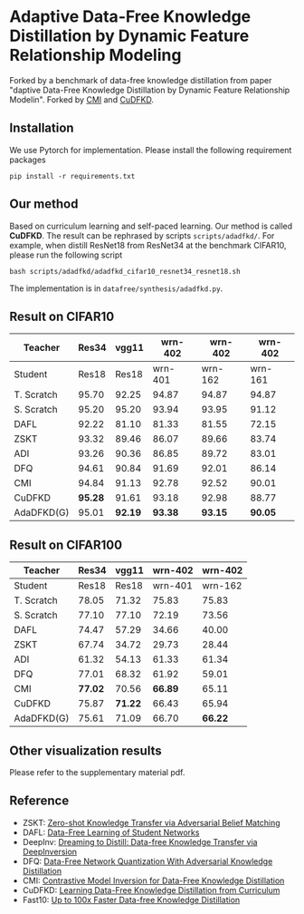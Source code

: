 # Adaptive Data-Free Knowledge Distillation by Dynamic Feature Relationship Modeling
Forked by a benchmark of data-free knowledge distillation from paper "daptive Data-Free Knowledge Distillation by Dynamic Feature Relationship Modelin".
Forked by [CMI](https://arxiv.org/abs/2105.08584) and [CuDFKD](https://arxiv.org/abs/2208.13648).

## Installation
We use Pytorch for implementation. Please install the following requirement packages
```
pip install -r requirements.txt
```

## Our method
Based on curriculum learning and self-paced learning. Our method is called **CuDFKD**. The result can be rephrased by scripts `scripts/adadfkd/`. For example, when distill ResNet18 from ResNet34 at the benchmark CIFAR10, please run the following script

```
bash scripts/adadfkd/adadfkd_cifar10_resnet34_resnet18.sh
```

The implementation is in `datafree/synthesis/adadfkd.py`.

## Result on CIFAR10
| Teacher    | Res34 | vgg11 | wrn-402 | wrn-402 | wrn-402 |
|------------|-------|-------|---------|---------|---------|
| Student    | Res18 | Res18 | wrn-401 | wrn-162 | wrn-161 |
| T. Scratch | 95.70 | 92.25 | 94.87   | 94.87   | 94.87   |
| S. Scratch | 95.20 | 95.20 | 93.94   | 93.95   | 91.12   |
| DAFL       | 92.22 | 81.10 | 81.33   | 81.55   | 72.15   |
| ZSKT       | 93.32 | 89.46 | 86.07   | 89.66   | 83.74   |
| ADI        | 93.26 | 90.36 | 86.85   | 89.72   | 83.01   |
| DFQ        | 94.61 | 90.84 | 91.69   | 92.01   | 86.14   |
| CMI        | 94.84 | 91.13 | 92.78   | 92.52   | 90.01  |
| CuDFKD     | **95.28** | 91.61 | 93.18   | 92.98   | 88.77   |
| AdaDFKD(G) | 95.01 | **92.19** | **93.38** | **93.15** | **90.05** |



## Result on CIFAR100

| Teacher    | Res34 | vgg11 | wrn-402 | wrn-402 |
|------------|-------|-------|---------|---------|
| Student    | Res18 | Res18 | wrn-401 | wrn-162 |
| T. Scratch | 78.05 | 71.32 | 75.83   | 75.83   |
| S. Scratch | 77.10 | 77.10 | 72.19   | 73.56   |
| DAFL       | 74.47 | 57.29 | 34.66   | 40.00   |
| ZSKT       | 67.74 | 34.72 | 29.73   | 28.44   |
| ADI        | 61.32 | 54.13 | 61.33   | 61.34   |
| DFQ        | 77.01 | 68.32 | 61.92   | 59.01   |
| CMI        | **77.02** | 70.56 | **66.89**   | 65.11   |
| CuDFKD     | 75.87 | **71.22** | 66.43   | 65.94   |
| AdaDFKD(G)    | 75.61 | 71.09    | 66.70    | **66.22** |


## Other visualization results
Please refer to the supplementary material pdf.

## Reference

* ZSKT: [Zero-shot Knowledge Transfer via Adversarial Belief Matching](https://arxiv.org/abs/1905.09768)
* DAFL: [Data-Free Learning of Student Networks](https://arxiv.org/abs/1904.01186)
* DeepInv: [Dreaming to Distill: Data-free Knowledge Transfer via DeepInversion](https://arxiv.org/abs/1912.08795)
* DFQ: [Data-Free Network Quantization With Adversarial Knowledge Distillation](https://arxiv.org/abs/2005.04136)
* CMI: [Contrastive Model Inversion for Data-Free Knowledge Distillation](https://arxiv.org/abs/2105.08584)
* CuDFKD: [Learning Data-Free Knowledge Distillation from Curriculum](https://arxiv.org/abs/2208.13648)
* Fast10: [Up to 100x Faster Data-free Knowledge Distillation](https://arxiv.org/pdf/2112.06253.pdf)